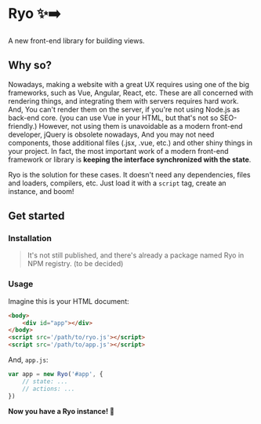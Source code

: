 # Ryo ✨➡️
A new front-end library for building views.
## Why so?
Nowadays, making a website with a great UX requires using one of the big frameworks, such as Vue, Angular, React, etc.
These are all concerned with rendering things, and integrating them with servers requires hard work.
And, You can't render them on the server, if you're not using Node.js as back-end core. (you can use Vue in your HTML, but that's not so SEO-friendly.)
However, not using them is unavoidable as a modern front-end developer, jQuery is obsolete nowadays, And you may not need components, those additional files (.jsx, .vue, etc.) and other shiny things in your project. In fact, the most important work of a modern front-end framework or library is **keeping the interface synchronized with the state**.

Ryo is the solution for these cases. It doesn't need any dependencies, files and loaders, compilers, etc. Just load it with a `script` tag, create an instance, and boom!
## Get started
### Installation
> It's not still published, and there's already a package named Ryo in NPM registry. (to be decided)
### Usage
Imagine this is your HTML document:
```html
<body>
	<div id="app"></div>
</body>
<script src='/path/to/ryo.js'></script>
<script src='/path/to/app.js'></script>
```
And, `app.js`:
```js
var app = new Ryo('#app', {
	// state: ...
	// actions: ...
})
```
**Now you have a Ryo instance! 🎉**